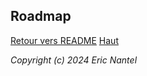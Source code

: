 
## Roadmap <a name="top"></a>

[Retour vers README](/docs/README.md)
[Haut](#top)

*Copyright (c) 2024 Eric Nantel*